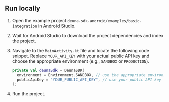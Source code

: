 ## Run locally

1. Open the example project `deuna-sdk-android/examples/basic-integration` in Android Studio.
2. Wait for Android Studio to download the project dependencies and index the project.
3. Navigate to the `MainActivity.kt` file and locate the following code snippet. Replace `YOUR_API_KEY` with your actual public API key and choose the appropriate environment (e.g., `SANDBOX` or `PRODUCTION`).

    ```kotlin
    private val deunaSdk = DeunaSDK(
      environment = Environment.SANDBOX, // use the appropriate environment
      publicApiKey = "YOUR_PUBLIC_API_KEY", // use your public API key
    );
    ```
4. Run the project.